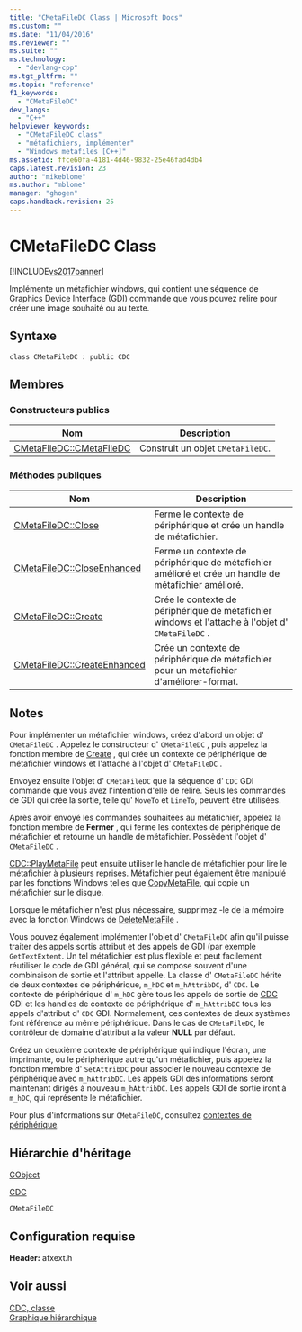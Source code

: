 ```yaml
---
title: "CMetaFileDC Class | Microsoft Docs"
ms.custom: ""
ms.date: "11/04/2016"
ms.reviewer: ""
ms.suite: ""
ms.technology: 
  - "devlang-cpp"
ms.tgt_pltfrm: ""
ms.topic: "reference"
f1_keywords: 
  - "CMetaFileDC"
dev_langs: 
  - "C++"
helpviewer_keywords: 
  - "CMetaFileDC class"
  - "métafichiers, implémenter"
  - "Windows metafiles [C++]"
ms.assetid: ffce60fa-4181-4d46-9832-25e46fad4db4
caps.latest.revision: 23
author: "mikeblome"
ms.author: "mblome"
manager: "ghogen"
caps.handback.revision: 25
---
```

# CMetaFileDC Class
[!INCLUDE[vs2017banner](../../assembler/inline/includes/vs2017banner.md)]

Implémente un métafichier windows, qui contient une séquence de Graphics Device Interface \(GDI\) commande que vous pouvez relire pour créer une image souhaité ou au texte.  
  
## Syntaxe  
  
```  
class CMetaFileDC : public CDC  
```  
  
## Membres  
  
### Constructeurs publics  
  
|Nom|Description|  
|---------|-----------------|  
|[CMetaFileDC::CMetaFileDC](../Topic/CMetaFileDC::CMetaFileDC.md)|Construit un objet `CMetaFileDC`.|  
  
### Méthodes publiques  
  
|Nom|Description|  
|---------|-----------------|  
|[CMetaFileDC::Close](../Topic/CMetaFileDC::Close.md)|Ferme le contexte de périphérique et crée un handle de métafichier.|  
|[CMetaFileDC::CloseEnhanced](../Topic/CMetaFileDC::CloseEnhanced.md)|Ferme un contexte de périphérique de métafichier amélioré et crée un handle de métafichier amélioré.|  
|[CMetaFileDC::Create](../Topic/CMetaFileDC::Create.md)|Crée le contexte de périphérique de métafichier windows et l'attache à l'objet d' `CMetaFileDC` .|  
|[CMetaFileDC::CreateEnhanced](../Topic/CMetaFileDC::CreateEnhanced.md)|Crée un contexte de périphérique de métafichier pour un métafichier d'améliorer\-format.|  
  
## Notes  
 Pour implémenter un métafichier windows, créez d'abord un objet d' `CMetaFileDC` .  Appelez le constructeur d' `CMetaFileDC` , puis appelez la fonction membre de [Create](../Topic/CMetaFileDC::Create.md) , qui crée un contexte de périphérique de métafichier windows et l'attache à l'objet d' `CMetaFileDC` .  
  
 Envoyez ensuite l'objet d' `CMetaFileDC` que la séquence d' `CDC` GDI commande que vous avez l'intention d'elle de relire.  Seuls les commandes de GDI qui crée la sortie, telle qu' `MoveTo` et `LineTo`, peuvent être utilisées.  
  
 Après avoir envoyé les commandes souhaitées au métafichier, appelez la fonction membre de **Fermer** , qui ferme les contextes de périphérique de métafichier et retourne un handle de métafichier.  Possèdent l'objet d' `CMetaFileDC` .  
  
 [CDC::PlayMetaFile](../Topic/CDC::PlayMetaFile.md) peut ensuite utiliser le handle de métafichier pour lire le métafichier à plusieurs reprises.  Métafichier peut également être manipulé par les fonctions Windows telles que [CopyMetaFile](http://msdn.microsoft.com/library/windows/desktop/dd183480), qui copie un métafichier sur le disque.  
  
 Lorsque le métafichier n'est plus nécessaire, supprimez \-le de la mémoire avec la fonction Windows de [DeleteMetaFile](http://msdn.microsoft.com/library/windows/desktop/dd183537) .  
  
 Vous pouvez également implémenter l'objet d' `CMetaFileDC` afin qu'il puisse traiter des appels sortis attribut et des appels de GDI \(par exemple `GetTextExtent`.  Un tel métafichier est plus flexible et peut facilement réutiliser le code de GDI général, qui se compose souvent d'une combinaison de sortie et l'attribut appelle.  La classe d' `CMetaFileDC` hérite de deux contextes de périphérique, `m_hDC` et `m_hAttribDC`, d' `CDC`.  Le contexte de périphérique d' `m_hDC` gère tous les appels de sortie de [CDC](../../mfc/reference/cdc-class.md) GDI et les handles de contexte de périphérique d' `m_hAttribDC` tous les appels d'attribut d' `CDC` GDI.  Normalement, ces contextes de deux systèmes font référence au même périphérique.  Dans le cas de `CMetaFileDC`, le contrôleur de domaine d'attribut a la valeur **NULL** par défaut.  
  
 Créez un deuxième contexte de périphérique qui indique l'écran, une imprimante, ou le périphérique autre qu'un métafichier, puis appelez la fonction membre d' `SetAttribDC` pour associer le nouveau contexte de périphérique avec `m_hAttribDC`.  Les appels GDI des informations seront maintenant dirigés à nouveau `m_hAttribDC`.  Les appels GDI de sortie iront à `m_hDC`, qui représente le métafichier.  
  
 Pour plus d'informations sur `CMetaFileDC`, consultez [contextes de périphérique](../../mfc/device-contexts.md).  
  
## Hiérarchie d'héritage  
 [CObject](../../mfc/reference/cobject-class.md)  
  
 [CDC](../../mfc/reference/cdc-class.md)  
  
 `CMetaFileDC`  
  
## Configuration requise  
 **Header:** afxext.h  
  
## Voir aussi  
 [CDC, classe](../../mfc/reference/cdc-class.md)   
 [Graphique hiérarchique](../../mfc/hierarchy-chart.md)